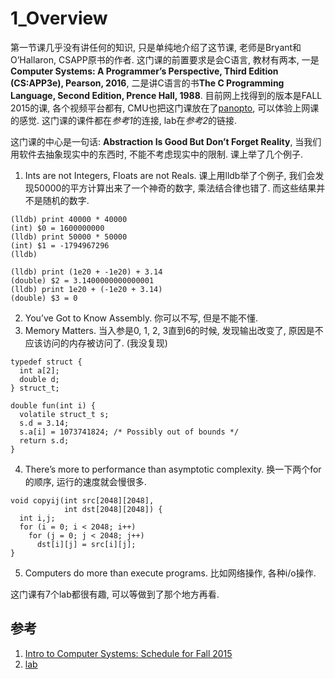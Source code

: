 # 1_Overview
第一节课几乎没有讲任何的知识, 只是单纯地介绍了这节课, 老师是Bryant和O’Hallaron, CSAPP原书的作者. 这门课的前置要求是会C语言, 教材有两本, 一是**Computer Systems: A Programmer’s Perspective, Third Edition (CS:APP3e), Pearson, 2016**, 二是讲C语言的书**The C Programming Language, Second Edition, Prence Hall, 1988**. 目前网上找得到的版本是FALL 2015的课, 各个视频平台都有, CMU也把这门课放在了[panopto](https://scs.hosted.panopto.com/Panopto/Pages/Sessions/List.aspx#folderID=%22b96d90ae-9871-4fae-91e2-b1627b43e25e%22), 可以体验上网课的感觉. 这门课的课件都在*参考1*的连接, lab在*参考2*的链接.

这门课的中心是一句话: **Abstraction Is Good But Don’t Forget Reality**, 当我们用软件去抽象现实中的东西时, 不能不考虑现实中的限制. 课上举了几个例子.
1. Ints are not Integers, Floats are not Reals. 课上用lldb举了个例子, 我们会发现50000的平方计算出来了一个神奇的数字, 乘法结合律也错了. 而这些结果并不是随机的数字.
```
(lldb) print 40000 * 40000
(int) $0 = 1600000000
(lldb) print 50000 * 50000
(int) $1 = -1794967296
(lldb)

(lldb) print (1e20 + -1e20) + 3.14
(double) $2 = 3.1400000000000001
(lldb) print 1e20 + (-1e20 + 3.14)
(double) $3 = 0
```

2. You’ve Got to Know Assembly. 你可以不写, 但是不能不懂.
3. Memory Matters. 当入参是0, 1, 2, 3直到6的时候, 发现输出改变了, 原因是不应该访问的内存被访问了. (我没复现)
```
typedef struct {
  int a[2];
  double d;
} struct_t;

double fun(int i) {
  volatile struct_t s;
  s.d = 3.14;
  s.a[i] = 1073741824; /* Possibly out of bounds */
  return s.d;
}
```

4. There’s more to performance than asymptotic complexity. 换一下两个for的顺序, 运行的速度就会慢很多.
```
void copyij(int src[2048][2048],
            int dst[2048][2048]) {
  int i,j;
  for (i = 0; i < 2048; i++)
    for (j = 0; j < 2048; j++)
      dst[i][j] = src[i][j];
}
```
5. Computers do more than execute programs. 比如网络操作, 各种i/o操作. 

这门课有7个lab都很有趣, 可以等做到了那个地方再看. 

## 参考
1. [Intro to Computer Systems: Schedule for Fall 2015](http://www.cs.cmu.edu/afs/cs/academic/class/15213-f15/www/schedule.html)
2. [lab](http://csapp.cs.cmu.edu/3e/labs.html)